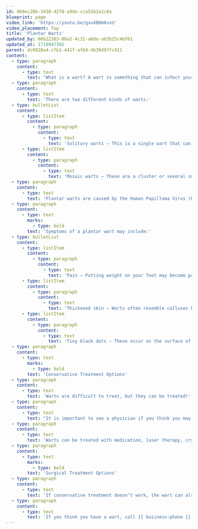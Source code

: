 ```yaml
---
id: 060ec28b-3438-4278-a9de-cca51b2a1c8a
blueprint: page
video_link: 'https://youtu.be/gvuXBHm6vxU'
video_placement: Top
title: 'Plantar Warts'
updated_by: 06b22383-0ba2-4c31-a8de-ab3b25c4bf61
updated_at: 1718947392
parent: dc9928a4-cfb1-441f-afb9-4b39d97fc911
content:
  - type: paragraph
    content:
      - type: text
        text: "What is a wart? A wart is something that can infect your skin causing a growth on your skin when the skin is infected by a virus. Warts can develop anywhere on the skin, but develop most frequently on the bottom of the foot. Plantar warts can develop on anyone, but most frequently occur in children.\_"
  - type: paragraph
    content:
      - type: text
        text: 'There are two different kinds of warts:'
  - type: bulletList
    content:
      - type: listItem
        content:
          - type: paragraph
            content:
              - type: text
                text: 'Solitary warts – This is a single wart that can increase in size and may form additional satellite warts.'
      - type: listItem
        content:
          - type: paragraph
            content:
              - type: text
                text: 'Mosaic warts – These are a cluster or several small warts growing closely together in one area. They are also more difficult to treat than solitary warts'
  - type: paragraph
    content:
      - type: text
        text: 'Plantar warts are caused by the Human Papilloma Virus (HPV virus). The virus buries deep into your skin and grows there.'
  - type: paragraph
    content:
      - type: text
        marks:
          - type: bold
        text: 'Symptoms of a plantar wart may include:'
  - type: bulletList
    content:
      - type: listItem
        content:
          - type: paragraph
            content:
              - type: text
                text: 'Pain – Putting weight on your feet may become painful.'
      - type: listItem
        content:
          - type: paragraph
            content:
              - type: text
                text: 'Thickened skin – Warts often resemble calluses because they cause skin to thicken.'
      - type: listItem
        content:
          - type: paragraph
            content:
              - type: text
                text: 'Tiny black dots – These occur on the surface of the warts and actually are dried blood in capillaries.'
  - type: paragraph
    content:
      - type: text
        marks:
          - type: bold
        text: 'Conservative Treatment Options'
  - type: paragraph
    content:
      - type: text
        text: 'Warts are difficult to treat, but they can be treated!'
  - type: paragraph
    content:
      - type: text
        text: "It is important to see a physician if you think you may have a wart because the HPV virus buries itself into the deeper layers of skin. Warts are better treated when the deeper layers of skin are exposed first, so that medication can actually penetrate the virus.\_"
  - type: paragraph
    content:
      - type: text
        text: 'Warts can be treated with medication, laser therapy, cryotherapy or surgery.'
  - type: paragraph
    content:
      - type: text
        marks:
          - type: bold
        text: 'Surgical Treatment Options'
  - type: paragraph
    content:
      - type: text
        text: 'If conservative treatment doesn’t work, the wart can also be surgically removed.'
  - type: paragraph
    content:
      - type: text
        text: 'If you think you have a wart, call {{ business:phone }} for an appointment today!'
---
```

